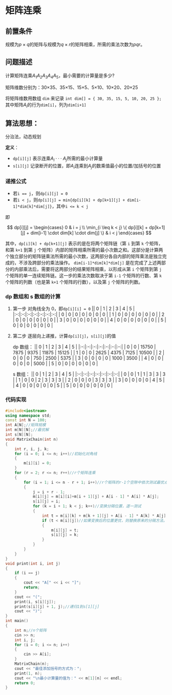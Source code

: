 # 矩阵连乘

## 前置条件

规模为$p×q$的矩阵与规模为$q×r$的矩阵相乘，所需的乘法次数为$pqr$。

## 问题描述

计算矩阵连乘$A_1A_2A_3A_4A_5$，最小需要的计算量是多少?

矩阵维数分别为：30×35、35×15、15×5、5×10、10×20、20×25

将矩阵维数用数组 `dim` 来记录
`int dim[] = { 30, 35, 15, 5, 10, 20, 25 };`
其中矩阵$A_i$的行为`dim[i]`，列为`dim[i+1]`

## 算法思想：

分治法，动态规划

**定义**：

- `dp[i][j]` 表示连乘$A_i ··· A_j$所需的最小计算量
- `s[i][j]` 记录断开的位置，即$A_i$连乘到$A_j$的数乘值最小的位置/加括号的位置

### 递推公式

- 若`i == j`，则`dp[i][j] = 0`
- 若`i < j`，则`dp[i][j] = min{dp[i][k] + dp[k+1][j] + dim[i-1]*dim[k]*dim[j]}`，其中`i <= k < j`

即

$$
dp[i][j] = \begin{cases}
0 & i = j \\
\min_{i \leq k < j} \{ dp[i][k] + dp[k+1][j] + dim[i-1] \cdot dim[k] \cdot dim[j] \} & i < j
\end{cases}
$$

其中，`dp[i][k] + dp[k+1][j]` 表示的是在将两个矩阵链（第 `i` 到第 `k` 个矩阵，和第 `k+1` 到第 `j` 个矩阵）内部的矩阵相乘所需的最小次数之和。这部分是计算两个独立部分的矩阵链乘法所需的最小次数，这两部分各自内部的矩阵乘法是独立完成的，不涉及跨部分的乘法操作。
`dim[i-1]*dim[k]*dim[j]` 是在完成了上述两部分的内部乘法后，需要将这两部分的结果矩阵相乘，以形成从第 `i` 个矩阵到第 `j` 个矩阵的单一连续矩阵链。这一步的乘法次数取决于第 `i-1` 个矩阵的行数、第 `k` 个矩阵的列数（也是第 `k+1` 个矩阵的行数），以及第 `j` 个矩阵的列数。

### dp 数组和 s 数组的计算

1. 第一步
   对角线全为 0，即`dp[i][i] = 0`
   || 0 | 1 | 2 | 3 | 4 | 5 |
   |:-:|:-:|:-:|:-:|:-:|:-:|:-:|
   | 0 | 0 | 0 | 0 | 0 | 0 | 0 |
   | 1 | 0 | 0 | 0 | 0 | 0 | 0 |
   | 2 | 0 | 0 | 0 | 0 | 0 | 0 |
   | 3 | 0 | 0 | 0 | 0 | 0 | 0 |
   | 4 | 0 | 0 | 0 | 0 | 0 | 0 |
   | 5 | 0 | 0 | 0 | 0 | 0 | 0 |

2. 第二步
   逐层向上递推，计算`dp[i][j]`，`s[i][j]`的值

   dp 数组：
   || 0 | 1 | 2 | 3 | 4 | 5 |
   |:-:|:-:|:-:|:-:|:-:|:-:|:-:|
   | 0 | 0 | 15750 | 7875 | 9375 | 11875 | 15125 |
   | 1 | 0 | 0 | 2625 | 4375 | 7125 | 10500 |
   | 2 | 0 | 0 | 0 | 750 | 2500 | 5375 |
   | 3 | 0 | 0 | 0 | 0 | 1000 | 3500 |
   | 4 | 0 | 0 | 0 | 0 | 0 | 5000 |
   | 5 | 0 | 0 | 0 | 0 | 0 | 0 |

   s 数组：
   || 0 | 1 | 2 | 3 | 4 | 5 |
   |:-:|:-:|:-:|:-:|:-:|:-:|:-:|
   | 0 | 0 | 1 | 1 | 3 | 3 | 3 |
   | 1 | 0 | 0 | 2 | 3 | 3 | 3 |
   | 2 | 0 | 0 | 0 | 3 | 3 | 3 |
   | 3 | 0 | 0 | 0 | 0 | 4 | 5 |
   | 4 | 0 | 0 | 0 | 0 | 0 | 5 |
   | 5 | 0 | 0 | 0 | 0 | 0 | 0 |

### 代码实现

```cpp
#include<iostream>
using namespace std;
const int N = 100;
int A[N];//矩阵规模
int m[N][N];//最优解
int s[N][N];
void MatrixChain(int n)
{
	int r, i, j, k;
	for (i = 0; i <= n; i++)//初始化对角线
	{
		m[i][i] = 0;
	}
	for (r = 2; r <= n; r++)//r个矩阵连乘
	{
		for (i = 1; i <= n - r + 1; i++)//r个矩阵的r-1个空隙中依次测试最优点
		{
			j = i + r - 1;
			m[i][j] = m[i][i]+m[i + 1][j] + A[i - 1] * A[i] * A[j];
			s[i][j] = i;
			for (k = i + 1; k < j; k++)//变换分隔位置，逐一测试
			{
				int t = m[i][k] + m[k + 1][j] + A[i - 1] * A[k] * A[j];
				if (t < m[i][j])//如果变换后的位置更优，则替换原来的分隔方法。
				{
					m[i][j] = t;
					s[i][j] = k;
				}
			}
		}
	}
}
void print(int i, int j)
{
	if (i == j)
	{
		cout << "A[" << i << "]";
		return;
	}
	cout << "(";
	print(i, s[i][j]);
	print(s[i][j] + 1, j);//递归1到s[1][j]
	cout << ")";
}
int main()
{
	int n;//n个矩阵
	cin >> n;
	int i, j;
	for (i = 0; i <= n; i++)
	{
		cin >> A[i];
	}
	MatrixChain(n);
	cout << "最佳添加括号的方式为：";
	print(1, n);
	cout << "\n最小计算量的值为：" << m[1][n] << endl;
	return 0;
}
```
